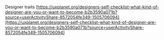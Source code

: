 Designer traits
[https://uxplanet.org/designers-self-checklist-what-kind-of-designer-are-you-or-want-to-become-b2b3590a071b?source=userActivityShare-8572054fe349-1505706094](https://uxplanet.org/designers-self-checklist-what-kind-of-designer-are-you-or-want-to-become-b2b3590a071b?source=userActivityShare-8572054fe349-1505706094)


